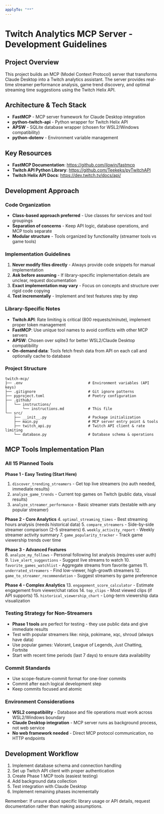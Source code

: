 ```yaml
---
applyTo: "**"
---
```


# Twitch Analytics MCP Server - Development Guidelines

## Project Overview

This project builds an MCP (Model Context Protocol) server that transforms Claude Desktop into a Twitch analytics assistant. The server provides real-time streamer performance analysis, game trend discovery, and optimal streaming time suggestions using the Twitch Helix API.

## Architecture & Tech Stack

- **FastMCP** - MCP server framework for Claude Desktop integration
- **python-twitch-api** - Python wrapper for Twitch Helix API
- **APSW** - SQLite database wrapper (chosen for WSL2/Windows compatibility)
- **python-dotenv** - Environment variable management

## Key Resources

- **FastMCP Documentation**: https://github.com/jlowin/fastmcp
- **Twitch API Python Library**: https://github.com/Teekeks/pyTwitchAPI
- **Twitch Helix API Docs**: https://dev.twitch.tv/docs/api/

## Development Approach

### Code Organization

- **Class-based approach preferred** - Use classes for services and tool groupings
- **Separation of concerns** - Keep API logic, database operations, and MCP tools separate
- **Modular structure** - Tools organized by functionality (streamer tools vs game tools)

### Implementation Guidelines

1. **Never modify files directly** - Always provide code snippets for manual implementation
2. **Ask before assuming** - If library-specific implementation details are unclear, request documentation
3. **Exact implementation may vary** - Focus on concepts and structure over rigid code copying
4. **Test incrementally** - Implement and test features step by step

### Library-Specific Notes

- **Twitch API**: Rate limiting is critical (800 requests/minute), implement proper token management
- **FastMCP**: Use unique tool names to avoid conflicts with other MCP servers
- **APSW**: Chosen over sqlite3 for better WSL2/Claude Desktop compatibility
- **On-demand data**: Tools fetch fresh data from API on each call and optionally cache to database

### Project Structure

```
twitch-mcp/
├── .env                              # Environment variables (API keys)
├── .gitignore                        # Git ignore patterns
├── pyproject.toml                    # Poetry configuration
├── .github/
│   └── instructions/
│       └── instructions.md           # This file
└── src/
    ├── __init__.py                   # Package initialization
    ├── main.py                       # MCP server entry point & tools
    ├── twitch_api.py                 # Twitch API client & rate limiting
    └── database.py                   # Database schema & operations
```

## MCP Tools Implementation Plan

### All 15 Planned Tools

**Phase 1 - Easy Testing (Start Here)**
1. `discover_trending_streamers` - Get top live streamers (no auth needed, immediate results)
2. `analyze_game_trends` - Current top games on Twitch (public data, visual results)
3. `analyze_streamer_performance` - Basic streamer stats (testable with any popular streamer)

**Phase 2 - Core Analytics**
4. `optimal_streaming_times` - Best streaming hours analysis (needs historical data)
5. `compare_streamers` - Side-by-side streamer comparison (2-5 streamers)
6. `weekly_activity_report` - Weekly streamer activity summary
7. `game_popularity_tracker` - Track game viewership trends over time

**Phase 3 - Advanced Features**  
8. `analyze_my_follows` - Personal following list analysis (requires user auth)
9. `live_alert_suggestions` - Suggest live streams to watch
10. `favorite_games_watchlist` - Aggregate streams from favorite games
11. `underrated_streamers` - Find low-viewer, high-growth streamers
12. `game_to_streamer_recommendation` - Suggest streamers by game preference

**Phase 4 - Complex Analytics**
13. `engagement_score_calculator` - Estimate engagement from viewer/chat ratios
14. `top_clips` - Most viewed clips (if API supports)
15. `historical_viewership_chart` - Long-term viewership data visualization

### Testing Strategy for Non-Streamers

- **Phase 1 tools** are perfect for testing - they use public data and give immediate results
- Test with popular streamers like: ninja, pokimane, xqc, shroud (always have data)
- Use popular games: Valorant, League of Legends, Just Chatting, Fortnite
- Start with recent time periods (last 7 days) to ensure data availability

### Commit Standards

- Use scope-feature-commit format for one-liner commits
- Commit after each logical development step
- Keep commits focused and atomic

### Environment Considerations

- **WSL2 compatibility** - Database and file operations must work across WSL2/Windows boundary
- **Claude Desktop integration** - MCP server runs as background process, not web service
- **No web framework needed** - Direct MCP protocol communication, no HTTP endpoints

## Development Workflow

1. Implement database schema and connection handling
2. Set up Twitch API client with proper authentication
3. Create Phase 1 MCP tools (easiest testing)
4. Add background data collection
5. Test integration with Claude Desktop
6. Implement remaining phases incrementally

Remember: If unsure about specific library usage or API details, request documentation rather than making assumptions.